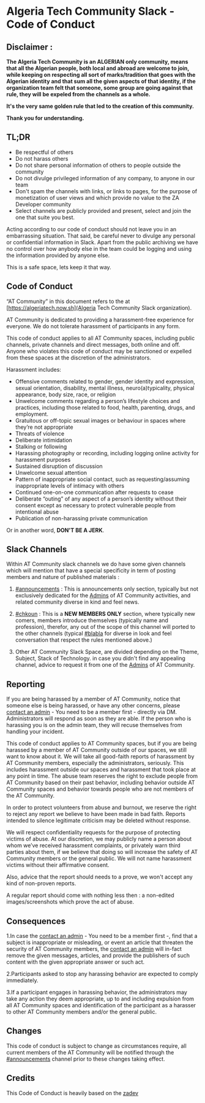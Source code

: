 # Algeria Tech Community Slack - Code of Conduct

## Disclaimer : 

**The Algeria Tech Community is an ALGERIAN only community, means that all the Algerian people, both local and abroad are welcome to join, while keeping on respecting all sort of marks/tradition that goes with the Algerian identity and that sum all the given aspects of that identity, if the organization team felt that someone, some group are going against that rule, they will be expeled from the channels as a whole.**

**It's the very same golden rule that led to the creation of this community.**

**Thank you for understanding.**

## TL;DR

* Be respectful of others
* Do not harass others
* Do not share personal information of others to people outside the community
* Do not divulge privileged information of any company, to anyone in our team
* Don't spam the channels with links, or links to pages, for the purpose of monetization of user views and which provide no value to the ZA Developer community
* Select channels are publicly provided and present, select and join the one that suite you best.


Acting according to our code of conduct should not leave you in an embarrassing situation. That said, be careful never to divulge any personal or confidential information in Slack. Apart from the public archiving we have no control over how anybody else in the team could be logging and using the information provided by anyone else.

This is a safe space, lets keep it that way.

## Code of Conduct

“AT Community” in this document refers to the  at [https://algeriatech.now.sh](Algeria Tech Community Slack organization).

AT Community is dedicated to providing a harassment-free experience for everyone. We do not tolerate harassment of participants in any form.

This code of conduct applies to all AT Community spaces, including public channels, private channels and direct messages, both online and off. Anyone who violates this code of conduct may be sanctioned or expelled from these spaces at the discretion of the administrators.


Harassment includes:

* Offensive comments related to gender, gender identity and expression, sexual orientation, disability, mental illness, neuro(a)typicality, physical appearance, body size, race, or religion
* Unwelcome comments regarding a person’s lifestyle choices and practices, including those related to food, health, parenting, drugs, and employment.
* Gratuitous or off-topic sexual images or behaviour in spaces where they’re not appropriate
* Threats of violence
* Deliberate intimidation
* Stalking or following
* Harassing photography or recording, including logging online activity for harassment purposes
* Sustained disruption of discussion
* Unwelcome sexual attention
* Pattern of inappropriate social contact, such as requesting/assuming inappropriate levels of intimacy with others
* Continued one-on-one communication after requests to cease
* Deliberate “outing” of any aspect of a person’s identity without their consent except as necessary to protect vulnerable people from intentional abuse
* Publication of non-harassing private communication

Or in another word, **DON'T BE A JERK**.

## Slack Channels

Within AT Community slack channels we do have some given channels which will mention that have a special specificity
in term of posting members and nature of published materials :

1. [#announcements](https://algeriatech.slack.com/messages/announcements/) : This is announcements only section, typically but not exclusively dedicated for the [Admins](https://algeriatech.slack.com/team) of AT Community activities, and related community diverse in kind and feel news.

2. [#chkoun](https://algeriatech.slack.com/messages/chkoun/) : This is a **NEW MEMBERS ONLY** section, where typically
new comers, members introduce themselves (typically name and profession), therefor, any out of the scope of this channel will ported to the other channels (typical [#blabla](https://algeriatech.slack.com/messages/blabla/) for diverse in look and feel conversation that respect the rules mentioned above.)

3. Other AT Community Slack Space, are divided depending on the Theme, Subject, Stack of Technology. in case you didn't find any appealing channel, advice to request it from one of the [Admins](https://algeriatech.slack.com/team) of AT Community.

## Reporting

If you are being harassed by a member of AT Community, notice that someone else is being harassed, or have any other concerns, please [contact an admin](https://algeriatech.slack.com/team) - You need to be a member first - directly via DM. Administrators will respond as soon as they are able. If the person who is harassing you is on the admin team, they will recuse themselves from handling your incident.

This code of conduct applies to AT Community spaces, but if you are being harassed by a member of AT Community outside of our spaces, we still want to know about it. We will take all good-faith reports of harassment by AT Community members, especially the administrators, seriously. This includes harassment outside our spaces and harassment that took place at any point in time. The abuse team reserves the right to exclude people from AT Community based on their past behavior, including behavior outside AT Community spaces and behavior towards people who are not members of the AT Community.

In order to protect volunteers from abuse and burnout, we reserve the right to reject any report we believe to have been made in bad faith. Reports intended to silence legitimate criticism may be deleted without response.

We will respect confidentiality requests for the purpose of protecting victims of abuse. At our discretion, we may publicly name a person about whom we’ve received harassment complaints, or privately warn third parties about them, if we believe that doing so will increase the safety of AT Community members or the general public. We will not name harassment victims without their affirmative consent.

Also, advice that the report should needs to a prove, we won't accept any kind of non-proven reports.

A regular report should come with nothing less then : a non-edited images/screenshots which prove the act of abuse.

## Consequences

1.In case the [contact an admin](https://algeriatech.slack.com/team) - You need to be a member first -, find that a subject is inappropriate or misleading, or event an article that threaten the security of AT Community members, the [contact an admin](https://algeriatech.slack.com/team) will in-fact remove the given messages, articles, and provide
the publishers of such content with the given appropriate answer or such act.

2.Participants asked to stop any harassing behavior are expected to comply immediately.

3.If a participant engages in harassing behavior, the administrators may take any action they deem appropriate, up to and including expulsion from all AT Community spaces and identification of the participant as a harasser to other AT Community members and/or the general public.


## Changes
This code of conduct is subject to change as circumstances require, all current members of the AT Community will be notified through the [#announcements](https://algeriatech.slack.com/messages/announcements/) channel prior to these changes taking effect.


## Credits

This Code of Conduct is heavily based on the [zadev](https://github.com/zadev/code-of-conduct/blob/master/README.md)
